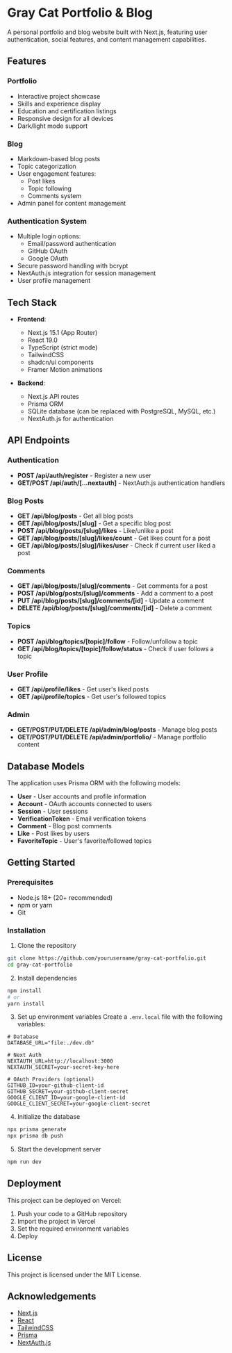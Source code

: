 # Gray Cat Portfolio & Blog

A personal portfolio and blog website built with Next.js, featuring user authentication, social features, and content management capabilities.

## Features

### Portfolio
- Interactive project showcase
- Skills and experience display
- Education and certification listings
- Responsive design for all devices
- Dark/light mode support

### Blog
- Markdown-based blog posts
- Topic categorization
- User engagement features:
  - Post likes
  - Topic following
  - Comments system
- Admin panel for content management

### Authentication System
- Multiple login options:
  - Email/password authentication
  - GitHub OAuth
  - Google OAuth
- Secure password handling with bcrypt
- NextAuth.js integration for session management
- User profile management

## Tech Stack

- **Frontend**:
  - Next.js 15.1 (App Router)
  - React 19.0
  - TypeScript (strict mode)
  - TailwindCSS
  - shadcn/ui components
  - Framer Motion animations

- **Backend**:
  - Next.js API routes
  - Prisma ORM
  - SQLite database (can be replaced with PostgreSQL, MySQL, etc.)
  - NextAuth.js for authentication

## API Endpoints

### Authentication
- **POST /api/auth/register** - Register a new user
- **GET/POST /api/auth/[...nextauth]** - NextAuth.js authentication handlers

### Blog Posts
- **GET /api/blog/posts** - Get all blog posts
- **GET /api/blog/posts/[slug]** - Get a specific blog post
- **POST /api/blog/posts/[slug]/likes** - Like/unlike a post
- **GET /api/blog/posts/[slug]/likes/count** - Get likes count for a post
- **GET /api/blog/posts/[slug]/likes/user** - Check if current user liked a post

### Comments
- **GET /api/blog/posts/[slug]/comments** - Get comments for a post
- **POST /api/blog/posts/[slug]/comments** - Add a comment to a post
- **PUT /api/blog/posts/[slug]/comments/[id]** - Update a comment
- **DELETE /api/blog/posts/[slug]/comments/[id]** - Delete a comment

### Topics
- **POST /api/blog/topics/[topic]/follow** - Follow/unfollow a topic
- **GET /api/blog/topics/[topic]/follow/status** - Check if user follows a topic

### User Profile
- **GET /api/profile/likes** - Get user's liked posts
- **GET /api/profile/topics** - Get user's followed topics

### Admin
- **GET/POST/PUT/DELETE /api/admin/blog/posts** - Manage blog posts
- **GET/POST/PUT/DELETE /api/admin/portfolio/** - Manage portfolio content

## Database Models

The application uses Prisma ORM with the following models:

- **User** - User accounts and profile information
- **Account** - OAuth accounts connected to users
- **Session** - User sessions
- **VerificationToken** - Email verification tokens
- **Comment** - Blog post comments
- **Like** - Post likes by users
- **FavoriteTopic** - User's favorite/followed topics

## Getting Started

### Prerequisites
- Node.js 18+ (20+ recommended)
- npm or yarn
- Git

### Installation

1. Clone the repository
```bash
git clone https://github.com/yourusername/gray-cat-portfolio.git
cd gray-cat-portfolio
```

2. Install dependencies
```bash
npm install
# or
yarn install
```

3. Set up environment variables
Create a `.env.local` file with the following variables:
```
# Database
DATABASE_URL="file:./dev.db"

# Next Auth
NEXTAUTH_URL=http://localhost:3000
NEXTAUTH_SECRET=your-secret-key-here

# OAuth Providers (optional)
GITHUB_ID=your-github-client-id
GITHUB_SECRET=your-github-client-secret
GOOGLE_CLIENT_ID=your-google-client-id
GOOGLE_CLIENT_SECRET=your-google-client-secret
```

4. Initialize the database
```bash
npx prisma generate
npx prisma db push
```

5. Start the development server
```bash
npm run dev
```

## Deployment

This project can be deployed on Vercel:

1. Push your code to a GitHub repository
2. Import the project in Vercel
3. Set the required environment variables
4. Deploy

## License

This project is licensed under the MIT License.

## Acknowledgements

- [Next.js](https://nextjs.org/)
- [React](https://reactjs.org/)
- [TailwindCSS](https://tailwindcss.com/)
- [Prisma](https://www.prisma.io/)
- [NextAuth.js](https://next-auth.js.org/)